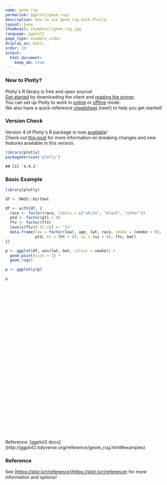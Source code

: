 ```yaml
---
name: geom_rug
permalink: ggplot2/geom_rug/
description: How to use geom_rug with Plotly.
layout: base
thumbnail: thumbnail/geom_rug.jpg
language: ggplot2
page_type: example_index
display_as: basic
order: 10
output:
  html_document:
    keep_md: true
---
```




### New to Plotly?

Plotly's R library is free and open source!<br>
[Get started](https://plot.ly/r/getting-started/) by downloading the client and [reading the primer](https://plot.ly/r/getting-started/).<br>
You can set up Plotly to work in [online](https://plot.ly/r/getting-started/#hosting-graphs-in-your-online-plotly-account) or [offline](https://plot.ly/r/offline/) mode.<br>
We also have a quick-reference [cheatsheet](https://images.plot.ly/plotly-documentation/images/r_cheat_sheet.pdf) (new!) to help you get started!

### Version Check

Version 4 of Plotly's R package is now [available](https://plot.ly/r/getting-started/#installation)!<br>
Check out [this post](http://moderndata.plot.ly/upgrading-to-plotly-4-0-and-above/) for more information on breaking changes and new features available in this version.


```r
library(plotly)
packageVersion('plotly')
```

```
## [1] '4.9.1'
```

### Basic Example


```r
library(plotly)

df <- MASS::birthwt

df <- with(df, {
  race <- factor(race, labels = c("white", "black", "other"))
  ptd <- factor(ptl > 0)
  ftv <- factor(ftv)
  levels(ftv)[-(1:2)] <- "2+"
  data.frame(low = factor(low), age, lwt, race, smoke = (smoke > 0),
             ptd, ht = (ht > 0), ui = (ui > 0), ftv, bwt)
})

p <- ggplot(df, aes(lwt, bwt, colour = smoke)) +
  geom_point(size = 1) +
  geom_rug()

p <- ggplotly(p)

p
```

<div id="htmlwidget-ed647b8d175ac6a86fef" style="width:672px;height:480px;" class="plotly html-widget"></div>
<script type="application/json" data-for="htmlwidget-ed647b8d175ac6a86fef">{"x":{"data":[{"x":[182,155,124,118,103,95,150,95,107,98,120,121,100,202,120,120,167,150,113,113,155,125,189,130,160,132,132,115,120,128,115,110,153,103,119,119,119,110,140,169,115,141,158,112,229,140,190,131,170,110,127,123,105,130,175,125,133,134,135,154,137,110,110,110,120,241,112,169,170,186,120,117,134,135,130,120,95,158,160,115,129,130,120,170,116,123,130,105,85,150,97,128,132,115,130,200,103,125,89,102,138,130,105,109,148,100,96,110,115,120,120,154,105,100,142],"y":[2523,2551,2622,2637,2637,2722,2733,2751,2750,2778,2807,2835,2835,2836,2863,2877,2877,2920,2920,2920,2977,2977,3062,3062,3062,3080,3090,3090,3100,3104,3175,3175,3203,3203,3225,3225,3232,3232,3234,3274,3274,3317,3317,3374,3402,3416,3459,3460,3473,3544,3487,3544,3572,3586,3600,3614,3614,3629,3651,3651,3699,3728,3770,3770,3770,3790,3799,3827,3860,3860,3884,3912,3941,3941,3969,3983,3997,3997,4054,4054,4111,4153,4167,4174,4593,4990,1021,1330,1474,1588,1588,1701,1729,1893,1899,1928,1970,2055,2055,2082,2100,2187,2240,2240,2282,2301,2325,2353,2381,2410,2438,2442,2450,2495,2495],"text":["lwt: 182<br />bwt: 2523<br />smoke: FALSE","lwt: 155<br />bwt: 2551<br />smoke: FALSE","lwt: 124<br />bwt: 2622<br />smoke: FALSE","lwt: 118<br />bwt: 2637<br />smoke: FALSE","lwt: 103<br />bwt: 2637<br />smoke: FALSE","lwt:  95<br />bwt: 2722<br />smoke: FALSE","lwt: 150<br />bwt: 2733<br />smoke: FALSE","lwt:  95<br />bwt: 2751<br />smoke: FALSE","lwt: 107<br />bwt: 2750<br />smoke: FALSE","lwt:  98<br />bwt: 2778<br />smoke: FALSE","lwt: 120<br />bwt: 2807<br />smoke: FALSE","lwt: 121<br />bwt: 2835<br />smoke: FALSE","lwt: 100<br />bwt: 2835<br />smoke: FALSE","lwt: 202<br />bwt: 2836<br />smoke: FALSE","lwt: 120<br />bwt: 2863<br />smoke: FALSE","lwt: 120<br />bwt: 2877<br />smoke: FALSE","lwt: 167<br />bwt: 2877<br />smoke: FALSE","lwt: 150<br />bwt: 2920<br />smoke: FALSE","lwt: 113<br />bwt: 2920<br />smoke: FALSE","lwt: 113<br />bwt: 2920<br />smoke: FALSE","lwt: 155<br />bwt: 2977<br />smoke: FALSE","lwt: 125<br />bwt: 2977<br />smoke: FALSE","lwt: 189<br />bwt: 3062<br />smoke: FALSE","lwt: 130<br />bwt: 3062<br />smoke: FALSE","lwt: 160<br />bwt: 3062<br />smoke: FALSE","lwt: 132<br />bwt: 3080<br />smoke: FALSE","lwt: 132<br />bwt: 3090<br />smoke: FALSE","lwt: 115<br />bwt: 3090<br />smoke: FALSE","lwt: 120<br />bwt: 3100<br />smoke: FALSE","lwt: 128<br />bwt: 3104<br />smoke: FALSE","lwt: 115<br />bwt: 3175<br />smoke: FALSE","lwt: 110<br />bwt: 3175<br />smoke: FALSE","lwt: 153<br />bwt: 3203<br />smoke: FALSE","lwt: 103<br />bwt: 3203<br />smoke: FALSE","lwt: 119<br />bwt: 3225<br />smoke: FALSE","lwt: 119<br />bwt: 3225<br />smoke: FALSE","lwt: 119<br />bwt: 3232<br />smoke: FALSE","lwt: 110<br />bwt: 3232<br />smoke: FALSE","lwt: 140<br />bwt: 3234<br />smoke: FALSE","lwt: 169<br />bwt: 3274<br />smoke: FALSE","lwt: 115<br />bwt: 3274<br />smoke: FALSE","lwt: 141<br />bwt: 3317<br />smoke: FALSE","lwt: 158<br />bwt: 3317<br />smoke: FALSE","lwt: 112<br />bwt: 3374<br />smoke: FALSE","lwt: 229<br />bwt: 3402<br />smoke: FALSE","lwt: 140<br />bwt: 3416<br />smoke: FALSE","lwt: 190<br />bwt: 3459<br />smoke: FALSE","lwt: 131<br />bwt: 3460<br />smoke: FALSE","lwt: 170<br />bwt: 3473<br />smoke: FALSE","lwt: 110<br />bwt: 3544<br />smoke: FALSE","lwt: 127<br />bwt: 3487<br />smoke: FALSE","lwt: 123<br />bwt: 3544<br />smoke: FALSE","lwt: 105<br />bwt: 3572<br />smoke: FALSE","lwt: 130<br />bwt: 3586<br />smoke: FALSE","lwt: 175<br />bwt: 3600<br />smoke: FALSE","lwt: 125<br />bwt: 3614<br />smoke: FALSE","lwt: 133<br />bwt: 3614<br />smoke: FALSE","lwt: 134<br />bwt: 3629<br />smoke: FALSE","lwt: 135<br />bwt: 3651<br />smoke: FALSE","lwt: 154<br />bwt: 3651<br />smoke: FALSE","lwt: 137<br />bwt: 3699<br />smoke: FALSE","lwt: 110<br />bwt: 3728<br />smoke: FALSE","lwt: 110<br />bwt: 3770<br />smoke: FALSE","lwt: 110<br />bwt: 3770<br />smoke: FALSE","lwt: 120<br />bwt: 3770<br />smoke: FALSE","lwt: 241<br />bwt: 3790<br />smoke: FALSE","lwt: 112<br />bwt: 3799<br />smoke: FALSE","lwt: 169<br />bwt: 3827<br />smoke: FALSE","lwt: 170<br />bwt: 3860<br />smoke: FALSE","lwt: 186<br />bwt: 3860<br />smoke: FALSE","lwt: 120<br />bwt: 3884<br />smoke: FALSE","lwt: 117<br />bwt: 3912<br />smoke: FALSE","lwt: 134<br />bwt: 3941<br />smoke: FALSE","lwt: 135<br />bwt: 3941<br />smoke: FALSE","lwt: 130<br />bwt: 3969<br />smoke: FALSE","lwt: 120<br />bwt: 3983<br />smoke: FALSE","lwt:  95<br />bwt: 3997<br />smoke: FALSE","lwt: 158<br />bwt: 3997<br />smoke: FALSE","lwt: 160<br />bwt: 4054<br />smoke: FALSE","lwt: 115<br />bwt: 4054<br />smoke: FALSE","lwt: 129<br />bwt: 4111<br />smoke: FALSE","lwt: 130<br />bwt: 4153<br />smoke: FALSE","lwt: 120<br />bwt: 4167<br />smoke: FALSE","lwt: 170<br />bwt: 4174<br />smoke: FALSE","lwt: 116<br />bwt: 4593<br />smoke: FALSE","lwt: 123<br />bwt: 4990<br />smoke: FALSE","lwt: 130<br />bwt: 1021<br />smoke: FALSE","lwt: 105<br />bwt: 1330<br />smoke: FALSE","lwt:  85<br />bwt: 1474<br />smoke: FALSE","lwt: 150<br />bwt: 1588<br />smoke: FALSE","lwt:  97<br />bwt: 1588<br />smoke: FALSE","lwt: 128<br />bwt: 1701<br />smoke: FALSE","lwt: 132<br />bwt: 1729<br />smoke: FALSE","lwt: 115<br />bwt: 1893<br />smoke: FALSE","lwt: 130<br />bwt: 1899<br />smoke: FALSE","lwt: 200<br />bwt: 1928<br />smoke: FALSE","lwt: 103<br />bwt: 1970<br />smoke: FALSE","lwt: 125<br />bwt: 2055<br />smoke: FALSE","lwt:  89<br />bwt: 2055<br />smoke: FALSE","lwt: 102<br />bwt: 2082<br />smoke: FALSE","lwt: 138<br />bwt: 2100<br />smoke: FALSE","lwt: 130<br />bwt: 2187<br />smoke: FALSE","lwt: 105<br />bwt: 2240<br />smoke: FALSE","lwt: 109<br />bwt: 2240<br />smoke: FALSE","lwt: 148<br />bwt: 2282<br />smoke: FALSE","lwt: 100<br />bwt: 2301<br />smoke: FALSE","lwt:  96<br />bwt: 2325<br />smoke: FALSE","lwt: 110<br />bwt: 2353<br />smoke: FALSE","lwt: 115<br />bwt: 2381<br />smoke: FALSE","lwt: 120<br />bwt: 2410<br />smoke: FALSE","lwt: 120<br />bwt: 2438<br />smoke: FALSE","lwt: 154<br />bwt: 2442<br />smoke: FALSE","lwt: 105<br />bwt: 2450<br />smoke: FALSE","lwt: 100<br />bwt: 2495<br />smoke: FALSE","lwt: 142<br />bwt: 2495<br />smoke: FALSE"],"type":"scatter","mode":"markers","marker":{"autocolorscale":false,"color":"rgba(248,118,109,1)","opacity":1,"size":3.77952755905512,"symbol":"circle","line":{"width":1.88976377952756,"color":"rgba(248,118,109,1)"}},"hoveron":"points","name":"FALSE","legendgroup":"FALSE","showlegend":true,"xaxis":"x","yaxis":"y","hoverinfo":"text","frame":null},{"x":[105,108,107,123,113,100,100,118,120,122,168,90,121,140,138,124,215,109,185,90,90,85,130,95,110,133,250,112,150,115,135,134,121,120,235,95,135,147,147,184,120,130,170,120,120,187,165,105,91,92,150,155,112,117,130,120,130,80,110,110,121,102,187,122,105,142,130,120,110,190,101,95,94,130],"y":[2557,2594,2600,2663,2665,2769,2769,2782,2821,2906,2920,2948,2948,2977,2977,2922,3005,3033,3042,3062,3062,3090,3132,3147,3203,3260,3303,3317,3321,3331,3374,3430,3444,3572,3629,3637,3643,3651,3651,3756,3856,3884,3940,4238,709,1135,1790,1818,1885,1928,1928,1936,2084,2084,2125,2126,2187,2211,2225,2296,2296,2353,2367,2381,2381,2410,2410,2414,2424,2466,2466,2466,2495,2495],"text":["lwt: 105<br />bwt: 2557<br />smoke:  TRUE","lwt: 108<br />bwt: 2594<br />smoke:  TRUE","lwt: 107<br />bwt: 2600<br />smoke:  TRUE","lwt: 123<br />bwt: 2663<br />smoke:  TRUE","lwt: 113<br />bwt: 2665<br />smoke:  TRUE","lwt: 100<br />bwt: 2769<br />smoke:  TRUE","lwt: 100<br />bwt: 2769<br />smoke:  TRUE","lwt: 118<br />bwt: 2782<br />smoke:  TRUE","lwt: 120<br />bwt: 2821<br />smoke:  TRUE","lwt: 122<br />bwt: 2906<br />smoke:  TRUE","lwt: 168<br />bwt: 2920<br />smoke:  TRUE","lwt:  90<br />bwt: 2948<br />smoke:  TRUE","lwt: 121<br />bwt: 2948<br />smoke:  TRUE","lwt: 140<br />bwt: 2977<br />smoke:  TRUE","lwt: 138<br />bwt: 2977<br />smoke:  TRUE","lwt: 124<br />bwt: 2922<br />smoke:  TRUE","lwt: 215<br />bwt: 3005<br />smoke:  TRUE","lwt: 109<br />bwt: 3033<br />smoke:  TRUE","lwt: 185<br />bwt: 3042<br />smoke:  TRUE","lwt:  90<br />bwt: 3062<br />smoke:  TRUE","lwt:  90<br />bwt: 3062<br />smoke:  TRUE","lwt:  85<br />bwt: 3090<br />smoke:  TRUE","lwt: 130<br />bwt: 3132<br />smoke:  TRUE","lwt:  95<br />bwt: 3147<br />smoke:  TRUE","lwt: 110<br />bwt: 3203<br />smoke:  TRUE","lwt: 133<br />bwt: 3260<br />smoke:  TRUE","lwt: 250<br />bwt: 3303<br />smoke:  TRUE","lwt: 112<br />bwt: 3317<br />smoke:  TRUE","lwt: 150<br />bwt: 3321<br />smoke:  TRUE","lwt: 115<br />bwt: 3331<br />smoke:  TRUE","lwt: 135<br />bwt: 3374<br />smoke:  TRUE","lwt: 134<br />bwt: 3430<br />smoke:  TRUE","lwt: 121<br />bwt: 3444<br />smoke:  TRUE","lwt: 120<br />bwt: 3572<br />smoke:  TRUE","lwt: 235<br />bwt: 3629<br />smoke:  TRUE","lwt:  95<br />bwt: 3637<br />smoke:  TRUE","lwt: 135<br />bwt: 3643<br />smoke:  TRUE","lwt: 147<br />bwt: 3651<br />smoke:  TRUE","lwt: 147<br />bwt: 3651<br />smoke:  TRUE","lwt: 184<br />bwt: 3756<br />smoke:  TRUE","lwt: 120<br />bwt: 3856<br />smoke:  TRUE","lwt: 130<br />bwt: 3884<br />smoke:  TRUE","lwt: 170<br />bwt: 3940<br />smoke:  TRUE","lwt: 120<br />bwt: 4238<br />smoke:  TRUE","lwt: 120<br />bwt:  709<br />smoke:  TRUE","lwt: 187<br />bwt: 1135<br />smoke:  TRUE","lwt: 165<br />bwt: 1790<br />smoke:  TRUE","lwt: 105<br />bwt: 1818<br />smoke:  TRUE","lwt:  91<br />bwt: 1885<br />smoke:  TRUE","lwt:  92<br />bwt: 1928<br />smoke:  TRUE","lwt: 150<br />bwt: 1928<br />smoke:  TRUE","lwt: 155<br />bwt: 1936<br />smoke:  TRUE","lwt: 112<br />bwt: 2084<br />smoke:  TRUE","lwt: 117<br />bwt: 2084<br />smoke:  TRUE","lwt: 130<br />bwt: 2125<br />smoke:  TRUE","lwt: 120<br />bwt: 2126<br />smoke:  TRUE","lwt: 130<br />bwt: 2187<br />smoke:  TRUE","lwt:  80<br />bwt: 2211<br />smoke:  TRUE","lwt: 110<br />bwt: 2225<br />smoke:  TRUE","lwt: 110<br />bwt: 2296<br />smoke:  TRUE","lwt: 121<br />bwt: 2296<br />smoke:  TRUE","lwt: 102<br />bwt: 2353<br />smoke:  TRUE","lwt: 187<br />bwt: 2367<br />smoke:  TRUE","lwt: 122<br />bwt: 2381<br />smoke:  TRUE","lwt: 105<br />bwt: 2381<br />smoke:  TRUE","lwt: 142<br />bwt: 2410<br />smoke:  TRUE","lwt: 130<br />bwt: 2410<br />smoke:  TRUE","lwt: 120<br />bwt: 2414<br />smoke:  TRUE","lwt: 110<br />bwt: 2424<br />smoke:  TRUE","lwt: 190<br />bwt: 2466<br />smoke:  TRUE","lwt: 101<br />bwt: 2466<br />smoke:  TRUE","lwt:  95<br />bwt: 2466<br />smoke:  TRUE","lwt:  94<br />bwt: 2495<br />smoke:  TRUE","lwt: 130<br />bwt: 2495<br />smoke:  TRUE"],"type":"scatter","mode":"markers","marker":{"autocolorscale":false,"color":"rgba(0,191,196,1)","opacity":1,"size":3.77952755905512,"symbol":"circle","line":{"width":1.88976377952756,"color":"rgba(0,191,196,1)"}},"hoveron":"points","name":"TRUE","legendgroup":"TRUE","showlegend":true,"xaxis":"x","yaxis":"y","hoverinfo":"text","frame":null},{"x":[182,182,null,155,155,null,124,124,null,118,118,null,103,103,null,95,95,null,150,150,null,95,95,null,107,107,null,98,98,null,120,120,null,121,121,null,100,100,null,202,202,null,120,120,null,120,120,null,167,167,null,150,150,null,113,113,null,113,113,null,155,155,null,125,125,null,189,189,null,130,130,null,160,160,null,132,132,null,132,132,null,115,115,null,120,120,null,128,128,null,115,115,null,110,110,null,153,153,null,103,103,null,119,119,null,119,119,null,119,119,null,110,110,null,140,140,null,169,169,null,115,115,null,141,141,null,158,158,null,112,112,null,229,229,null,140,140,null,190,190,null,131,131,null,170,170,null,110,110,null,127,127,null,123,123,null,105,105,null,130,130,null,175,175,null,125,125,null,133,133,null,134,134,null,135,135,null,154,154,null,137,137,null,110,110,null,110,110,null,110,110,null,120,120,null,241,241,null,112,112,null,169,169,null,170,170,null,186,186,null,120,120,null,117,117,null,134,134,null,135,135,null,130,130,null,120,120,null,95,95,null,158,158,null,160,160,null,115,115,null,129,129,null,130,130,null,120,120,null,170,170,null,116,116,null,123,123,null,130,130,null,105,105,null,85,85,null,150,150,null,97,97,null,128,128,null,132,132,null,115,115,null,130,130,null,200,200,null,103,103,null,125,125,null,89,89,null,102,102,null,138,138,null,130,130,null,105,105,null,109,109,null,148,148,null,100,100,null,96,96,null,110,110,null,115,115,null,120,120,null,120,120,null,154,154,null,105,105,null,100,100,null,142,142],"y":[494.95,636.223,null,494.95,636.223,null,494.95,636.223,null,494.95,636.223,null,494.95,636.223,null,494.95,636.223,null,494.95,636.223,null,494.95,636.223,null,494.95,636.223,null,494.95,636.223,null,494.95,636.223,null,494.95,636.223,null,494.95,636.223,null,494.95,636.223,null,494.95,636.223,null,494.95,636.223,null,494.95,636.223,null,494.95,636.223,null,494.95,636.223,null,494.95,636.223,null,494.95,636.223,null,494.95,636.223,null,494.95,636.223,null,494.95,636.223,null,494.95,636.223,null,494.95,636.223,null,494.95,636.223,null,494.95,636.223,null,494.95,636.223,null,494.95,636.223,null,494.95,636.223,null,494.95,636.223,null,494.95,636.223,null,494.95,636.223,null,494.95,636.223,null,494.95,636.223,null,494.95,636.223,null,494.95,636.223,null,494.95,636.223,null,494.95,636.223,null,494.95,636.223,null,494.95,636.223,null,494.95,636.223,null,494.95,636.223,null,494.95,636.223,null,494.95,636.223,null,494.95,636.223,null,494.95,636.223,null,494.95,636.223,null,494.95,636.223,null,494.95,636.223,null,494.95,636.223,null,494.95,636.223,null,494.95,636.223,null,494.95,636.223,null,494.95,636.223,null,494.95,636.223,null,494.95,636.223,null,494.95,636.223,null,494.95,636.223,null,494.95,636.223,null,494.95,636.223,null,494.95,636.223,null,494.95,636.223,null,494.95,636.223,null,494.95,636.223,null,494.95,636.223,null,494.95,636.223,null,494.95,636.223,null,494.95,636.223,null,494.95,636.223,null,494.95,636.223,null,494.95,636.223,null,494.95,636.223,null,494.95,636.223,null,494.95,636.223,null,494.95,636.223,null,494.95,636.223,null,494.95,636.223,null,494.95,636.223,null,494.95,636.223,null,494.95,636.223,null,494.95,636.223,null,494.95,636.223,null,494.95,636.223,null,494.95,636.223,null,494.95,636.223,null,494.95,636.223,null,494.95,636.223,null,494.95,636.223,null,494.95,636.223,null,494.95,636.223,null,494.95,636.223,null,494.95,636.223,null,494.95,636.223,null,494.95,636.223,null,494.95,636.223,null,494.95,636.223,null,494.95,636.223,null,494.95,636.223,null,494.95,636.223,null,494.95,636.223,null,494.95,636.223,null,494.95,636.223,null,494.95,636.223,null,494.95,636.223,null,494.95,636.223,null,494.95,636.223,null,494.95,636.223,null,494.95,636.223,null,494.95,636.223,null,494.95,636.223,null,494.95,636.223,null,494.95,636.223,null,494.95,636.223],"text":["lwt: 182<br />bwt: 2523<br />smoke: FALSE","lwt: 182<br />bwt: 2523<br />smoke: FALSE",null,"lwt: 155<br />bwt: 2551<br />smoke: FALSE","lwt: 155<br />bwt: 2551<br />smoke: FALSE",null,"lwt: 124<br />bwt: 2622<br />smoke: FALSE","lwt: 124<br />bwt: 2622<br />smoke: FALSE",null,"lwt: 118<br />bwt: 2637<br />smoke: FALSE","lwt: 118<br />bwt: 2637<br />smoke: FALSE",null,"lwt: 103<br />bwt: 2637<br />smoke: FALSE","lwt: 103<br />bwt: 2637<br />smoke: FALSE",null,"lwt:  95<br />bwt: 2722<br />smoke: FALSE","lwt:  95<br />bwt: 2722<br />smoke: FALSE",null,"lwt: 150<br />bwt: 2733<br />smoke: FALSE","lwt: 150<br />bwt: 2733<br />smoke: FALSE",null,"lwt:  95<br />bwt: 2751<br />smoke: FALSE","lwt:  95<br />bwt: 2751<br />smoke: FALSE",null,"lwt: 107<br />bwt: 2750<br />smoke: FALSE","lwt: 107<br />bwt: 2750<br />smoke: FALSE",null,"lwt:  98<br />bwt: 2778<br />smoke: FALSE","lwt:  98<br />bwt: 2778<br />smoke: FALSE",null,"lwt: 120<br />bwt: 2807<br />smoke: FALSE","lwt: 120<br />bwt: 2807<br />smoke: FALSE",null,"lwt: 121<br />bwt: 2835<br />smoke: FALSE","lwt: 121<br />bwt: 2835<br />smoke: FALSE",null,"lwt: 100<br />bwt: 2835<br />smoke: FALSE","lwt: 100<br />bwt: 2835<br />smoke: FALSE",null,"lwt: 202<br />bwt: 2836<br />smoke: FALSE","lwt: 202<br />bwt: 2836<br />smoke: FALSE",null,"lwt: 120<br />bwt: 2863<br />smoke: FALSE","lwt: 120<br />bwt: 2863<br />smoke: FALSE",null,"lwt: 120<br />bwt: 2877<br />smoke: FALSE","lwt: 120<br />bwt: 2877<br />smoke: FALSE",null,"lwt: 167<br />bwt: 2877<br />smoke: FALSE","lwt: 167<br />bwt: 2877<br />smoke: FALSE",null,"lwt: 150<br />bwt: 2920<br />smoke: FALSE","lwt: 150<br />bwt: 2920<br />smoke: FALSE",null,"lwt: 113<br />bwt: 2920<br />smoke: FALSE","lwt: 113<br />bwt: 2920<br />smoke: FALSE",null,"lwt: 113<br />bwt: 2920<br />smoke: FALSE","lwt: 113<br />bwt: 2920<br />smoke: FALSE",null,"lwt: 155<br />bwt: 2977<br />smoke: FALSE","lwt: 155<br />bwt: 2977<br />smoke: FALSE",null,"lwt: 125<br />bwt: 2977<br />smoke: FALSE","lwt: 125<br />bwt: 2977<br />smoke: FALSE",null,"lwt: 189<br />bwt: 3062<br />smoke: FALSE","lwt: 189<br />bwt: 3062<br />smoke: FALSE",null,"lwt: 130<br />bwt: 3062<br />smoke: FALSE","lwt: 130<br />bwt: 3062<br />smoke: FALSE",null,"lwt: 160<br />bwt: 3062<br />smoke: FALSE","lwt: 160<br />bwt: 3062<br />smoke: FALSE",null,"lwt: 132<br />bwt: 3080<br />smoke: FALSE","lwt: 132<br />bwt: 3080<br />smoke: FALSE",null,"lwt: 132<br />bwt: 3090<br />smoke: FALSE","lwt: 132<br />bwt: 3090<br />smoke: FALSE",null,"lwt: 115<br />bwt: 3090<br />smoke: FALSE","lwt: 115<br />bwt: 3090<br />smoke: FALSE",null,"lwt: 120<br />bwt: 3100<br />smoke: FALSE","lwt: 120<br />bwt: 3100<br />smoke: FALSE",null,"lwt: 128<br />bwt: 3104<br />smoke: FALSE","lwt: 128<br />bwt: 3104<br />smoke: FALSE",null,"lwt: 115<br />bwt: 3175<br />smoke: FALSE","lwt: 115<br />bwt: 3175<br />smoke: FALSE",null,"lwt: 110<br />bwt: 3175<br />smoke: FALSE","lwt: 110<br />bwt: 3175<br />smoke: FALSE",null,"lwt: 153<br />bwt: 3203<br />smoke: FALSE","lwt: 153<br />bwt: 3203<br />smoke: FALSE",null,"lwt: 103<br />bwt: 3203<br />smoke: FALSE","lwt: 103<br />bwt: 3203<br />smoke: FALSE",null,"lwt: 119<br />bwt: 3225<br />smoke: FALSE","lwt: 119<br />bwt: 3225<br />smoke: FALSE",null,"lwt: 119<br />bwt: 3225<br />smoke: FALSE","lwt: 119<br />bwt: 3225<br />smoke: FALSE",null,"lwt: 119<br />bwt: 3232<br />smoke: FALSE","lwt: 119<br />bwt: 3232<br />smoke: FALSE",null,"lwt: 110<br />bwt: 3232<br />smoke: FALSE","lwt: 110<br />bwt: 3232<br />smoke: FALSE",null,"lwt: 140<br />bwt: 3234<br />smoke: FALSE","lwt: 140<br />bwt: 3234<br />smoke: FALSE",null,"lwt: 169<br />bwt: 3274<br />smoke: FALSE","lwt: 169<br />bwt: 3274<br />smoke: FALSE",null,"lwt: 115<br />bwt: 3274<br />smoke: FALSE","lwt: 115<br />bwt: 3274<br />smoke: FALSE",null,"lwt: 141<br />bwt: 3317<br />smoke: FALSE","lwt: 141<br />bwt: 3317<br />smoke: FALSE",null,"lwt: 158<br />bwt: 3317<br />smoke: FALSE","lwt: 158<br />bwt: 3317<br />smoke: FALSE",null,"lwt: 112<br />bwt: 3374<br />smoke: FALSE","lwt: 112<br />bwt: 3374<br />smoke: FALSE",null,"lwt: 229<br />bwt: 3402<br />smoke: FALSE","lwt: 229<br />bwt: 3402<br />smoke: FALSE",null,"lwt: 140<br />bwt: 3416<br />smoke: FALSE","lwt: 140<br />bwt: 3416<br />smoke: FALSE",null,"lwt: 190<br />bwt: 3459<br />smoke: FALSE","lwt: 190<br />bwt: 3459<br />smoke: FALSE",null,"lwt: 131<br />bwt: 3460<br />smoke: FALSE","lwt: 131<br />bwt: 3460<br />smoke: FALSE",null,"lwt: 170<br />bwt: 3473<br />smoke: FALSE","lwt: 170<br />bwt: 3473<br />smoke: FALSE",null,"lwt: 110<br />bwt: 3544<br />smoke: FALSE","lwt: 110<br />bwt: 3544<br />smoke: FALSE",null,"lwt: 127<br />bwt: 3487<br />smoke: FALSE","lwt: 127<br />bwt: 3487<br />smoke: FALSE",null,"lwt: 123<br />bwt: 3544<br />smoke: FALSE","lwt: 123<br />bwt: 3544<br />smoke: FALSE",null,"lwt: 105<br />bwt: 3572<br />smoke: FALSE","lwt: 105<br />bwt: 3572<br />smoke: FALSE",null,"lwt: 130<br />bwt: 3586<br />smoke: FALSE","lwt: 130<br />bwt: 3586<br />smoke: FALSE",null,"lwt: 175<br />bwt: 3600<br />smoke: FALSE","lwt: 175<br />bwt: 3600<br />smoke: FALSE",null,"lwt: 125<br />bwt: 3614<br />smoke: FALSE","lwt: 125<br />bwt: 3614<br />smoke: FALSE",null,"lwt: 133<br />bwt: 3614<br />smoke: FALSE","lwt: 133<br />bwt: 3614<br />smoke: FALSE",null,"lwt: 134<br />bwt: 3629<br />smoke: FALSE","lwt: 134<br />bwt: 3629<br />smoke: FALSE",null,"lwt: 135<br />bwt: 3651<br />smoke: FALSE","lwt: 135<br />bwt: 3651<br />smoke: FALSE",null,"lwt: 154<br />bwt: 3651<br />smoke: FALSE","lwt: 154<br />bwt: 3651<br />smoke: FALSE",null,"lwt: 137<br />bwt: 3699<br />smoke: FALSE","lwt: 137<br />bwt: 3699<br />smoke: FALSE",null,"lwt: 110<br />bwt: 3728<br />smoke: FALSE","lwt: 110<br />bwt: 3728<br />smoke: FALSE",null,"lwt: 110<br />bwt: 3770<br />smoke: FALSE","lwt: 110<br />bwt: 3770<br />smoke: FALSE",null,"lwt: 110<br />bwt: 3770<br />smoke: FALSE","lwt: 110<br />bwt: 3770<br />smoke: FALSE",null,"lwt: 120<br />bwt: 3770<br />smoke: FALSE","lwt: 120<br />bwt: 3770<br />smoke: FALSE",null,"lwt: 241<br />bwt: 3790<br />smoke: FALSE","lwt: 241<br />bwt: 3790<br />smoke: FALSE",null,"lwt: 112<br />bwt: 3799<br />smoke: FALSE","lwt: 112<br />bwt: 3799<br />smoke: FALSE",null,"lwt: 169<br />bwt: 3827<br />smoke: FALSE","lwt: 169<br />bwt: 3827<br />smoke: FALSE",null,"lwt: 170<br />bwt: 3860<br />smoke: FALSE","lwt: 170<br />bwt: 3860<br />smoke: FALSE",null,"lwt: 186<br />bwt: 3860<br />smoke: FALSE","lwt: 186<br />bwt: 3860<br />smoke: FALSE",null,"lwt: 120<br />bwt: 3884<br />smoke: FALSE","lwt: 120<br />bwt: 3884<br />smoke: FALSE",null,"lwt: 117<br />bwt: 3912<br />smoke: FALSE","lwt: 117<br />bwt: 3912<br />smoke: FALSE",null,"lwt: 134<br />bwt: 3941<br />smoke: FALSE","lwt: 134<br />bwt: 3941<br />smoke: FALSE",null,"lwt: 135<br />bwt: 3941<br />smoke: FALSE","lwt: 135<br />bwt: 3941<br />smoke: FALSE",null,"lwt: 130<br />bwt: 3969<br />smoke: FALSE","lwt: 130<br />bwt: 3969<br />smoke: FALSE",null,"lwt: 120<br />bwt: 3983<br />smoke: FALSE","lwt: 120<br />bwt: 3983<br />smoke: FALSE",null,"lwt:  95<br />bwt: 3997<br />smoke: FALSE","lwt:  95<br />bwt: 3997<br />smoke: FALSE",null,"lwt: 158<br />bwt: 3997<br />smoke: FALSE","lwt: 158<br />bwt: 3997<br />smoke: FALSE",null,"lwt: 160<br />bwt: 4054<br />smoke: FALSE","lwt: 160<br />bwt: 4054<br />smoke: FALSE",null,"lwt: 115<br />bwt: 4054<br />smoke: FALSE","lwt: 115<br />bwt: 4054<br />smoke: FALSE",null,"lwt: 129<br />bwt: 4111<br />smoke: FALSE","lwt: 129<br />bwt: 4111<br />smoke: FALSE",null,"lwt: 130<br />bwt: 4153<br />smoke: FALSE","lwt: 130<br />bwt: 4153<br />smoke: FALSE",null,"lwt: 120<br />bwt: 4167<br />smoke: FALSE","lwt: 120<br />bwt: 4167<br />smoke: FALSE",null,"lwt: 170<br />bwt: 4174<br />smoke: FALSE","lwt: 170<br />bwt: 4174<br />smoke: FALSE",null,"lwt: 116<br />bwt: 4593<br />smoke: FALSE","lwt: 116<br />bwt: 4593<br />smoke: FALSE",null,"lwt: 123<br />bwt: 4990<br />smoke: FALSE","lwt: 123<br />bwt: 4990<br />smoke: FALSE",null,"lwt: 130<br />bwt: 1021<br />smoke: FALSE","lwt: 130<br />bwt: 1021<br />smoke: FALSE",null,"lwt: 105<br />bwt: 1330<br />smoke: FALSE","lwt: 105<br />bwt: 1330<br />smoke: FALSE",null,"lwt:  85<br />bwt: 1474<br />smoke: FALSE","lwt:  85<br />bwt: 1474<br />smoke: FALSE",null,"lwt: 150<br />bwt: 1588<br />smoke: FALSE","lwt: 150<br />bwt: 1588<br />smoke: FALSE",null,"lwt:  97<br />bwt: 1588<br />smoke: FALSE","lwt:  97<br />bwt: 1588<br />smoke: FALSE",null,"lwt: 128<br />bwt: 1701<br />smoke: FALSE","lwt: 128<br />bwt: 1701<br />smoke: FALSE",null,"lwt: 132<br />bwt: 1729<br />smoke: FALSE","lwt: 132<br />bwt: 1729<br />smoke: FALSE",null,"lwt: 115<br />bwt: 1893<br />smoke: FALSE","lwt: 115<br />bwt: 1893<br />smoke: FALSE",null,"lwt: 130<br />bwt: 1899<br />smoke: FALSE","lwt: 130<br />bwt: 1899<br />smoke: FALSE",null,"lwt: 200<br />bwt: 1928<br />smoke: FALSE","lwt: 200<br />bwt: 1928<br />smoke: FALSE",null,"lwt: 103<br />bwt: 1970<br />smoke: FALSE","lwt: 103<br />bwt: 1970<br />smoke: FALSE",null,"lwt: 125<br />bwt: 2055<br />smoke: FALSE","lwt: 125<br />bwt: 2055<br />smoke: FALSE",null,"lwt:  89<br />bwt: 2055<br />smoke: FALSE","lwt:  89<br />bwt: 2055<br />smoke: FALSE",null,"lwt: 102<br />bwt: 2082<br />smoke: FALSE","lwt: 102<br />bwt: 2082<br />smoke: FALSE",null,"lwt: 138<br />bwt: 2100<br />smoke: FALSE","lwt: 138<br />bwt: 2100<br />smoke: FALSE",null,"lwt: 130<br />bwt: 2187<br />smoke: FALSE","lwt: 130<br />bwt: 2187<br />smoke: FALSE",null,"lwt: 105<br />bwt: 2240<br />smoke: FALSE","lwt: 105<br />bwt: 2240<br />smoke: FALSE",null,"lwt: 109<br />bwt: 2240<br />smoke: FALSE","lwt: 109<br />bwt: 2240<br />smoke: FALSE",null,"lwt: 148<br />bwt: 2282<br />smoke: FALSE","lwt: 148<br />bwt: 2282<br />smoke: FALSE",null,"lwt: 100<br />bwt: 2301<br />smoke: FALSE","lwt: 100<br />bwt: 2301<br />smoke: FALSE",null,"lwt:  96<br />bwt: 2325<br />smoke: FALSE","lwt:  96<br />bwt: 2325<br />smoke: FALSE",null,"lwt: 110<br />bwt: 2353<br />smoke: FALSE","lwt: 110<br />bwt: 2353<br />smoke: FALSE",null,"lwt: 115<br />bwt: 2381<br />smoke: FALSE","lwt: 115<br />bwt: 2381<br />smoke: FALSE",null,"lwt: 120<br />bwt: 2410<br />smoke: FALSE","lwt: 120<br />bwt: 2410<br />smoke: FALSE",null,"lwt: 120<br />bwt: 2438<br />smoke: FALSE","lwt: 120<br />bwt: 2438<br />smoke: FALSE",null,"lwt: 154<br />bwt: 2442<br />smoke: FALSE","lwt: 154<br />bwt: 2442<br />smoke: FALSE",null,"lwt: 105<br />bwt: 2450<br />smoke: FALSE","lwt: 105<br />bwt: 2450<br />smoke: FALSE",null,"lwt: 100<br />bwt: 2495<br />smoke: FALSE","lwt: 100<br />bwt: 2495<br />smoke: FALSE",null,"lwt: 142<br />bwt: 2495<br />smoke: FALSE","lwt: 142<br />bwt: 2495<br />smoke: FALSE"],"type":"scatter","mode":"lines","line":{"width":1.88976377952756,"color":"rgba(248,118,109,1)","dash":"solid"},"hoveron":"points","name":"FALSE","legendgroup":"FALSE","showlegend":false,"xaxis":"x","yaxis":"y","hoverinfo":"text","frame":null},{"x":[105,105,null,108,108,null,107,107,null,123,123,null,113,113,null,100,100,null,100,100,null,118,118,null,120,120,null,122,122,null,168,168,null,90,90,null,121,121,null,140,140,null,138,138,null,124,124,null,215,215,null,109,109,null,185,185,null,90,90,null,90,90,null,85,85,null,130,130,null,95,95,null,110,110,null,133,133,null,250,250,null,112,112,null,150,150,null,115,115,null,135,135,null,134,134,null,121,121,null,120,120,null,235,235,null,95,95,null,135,135,null,147,147,null,147,147,null,184,184,null,120,120,null,130,130,null,170,170,null,120,120,null,120,120,null,187,187,null,165,165,null,105,105,null,91,91,null,92,92,null,150,150,null,155,155,null,112,112,null,117,117,null,130,130,null,120,120,null,130,130,null,80,80,null,110,110,null,110,110,null,121,121,null,102,102,null,187,187,null,122,122,null,105,105,null,142,142,null,130,130,null,120,120,null,110,110,null,190,190,null,101,101,null,95,95,null,94,94,null,130,130],"y":[494.95,636.223,null,494.95,636.223,null,494.95,636.223,null,494.95,636.223,null,494.95,636.223,null,494.95,636.223,null,494.95,636.223,null,494.95,636.223,null,494.95,636.223,null,494.95,636.223,null,494.95,636.223,null,494.95,636.223,null,494.95,636.223,null,494.95,636.223,null,494.95,636.223,null,494.95,636.223,null,494.95,636.223,null,494.95,636.223,null,494.95,636.223,null,494.95,636.223,null,494.95,636.223,null,494.95,636.223,null,494.95,636.223,null,494.95,636.223,null,494.95,636.223,null,494.95,636.223,null,494.95,636.223,null,494.95,636.223,null,494.95,636.223,null,494.95,636.223,null,494.95,636.223,null,494.95,636.223,null,494.95,636.223,null,494.95,636.223,null,494.95,636.223,null,494.95,636.223,null,494.95,636.223,null,494.95,636.223,null,494.95,636.223,null,494.95,636.223,null,494.95,636.223,null,494.95,636.223,null,494.95,636.223,null,494.95,636.223,null,494.95,636.223,null,494.95,636.223,null,494.95,636.223,null,494.95,636.223,null,494.95,636.223,null,494.95,636.223,null,494.95,636.223,null,494.95,636.223,null,494.95,636.223,null,494.95,636.223,null,494.95,636.223,null,494.95,636.223,null,494.95,636.223,null,494.95,636.223,null,494.95,636.223,null,494.95,636.223,null,494.95,636.223,null,494.95,636.223,null,494.95,636.223,null,494.95,636.223,null,494.95,636.223,null,494.95,636.223,null,494.95,636.223,null,494.95,636.223,null,494.95,636.223,null,494.95,636.223,null,494.95,636.223,null,494.95,636.223,null,494.95,636.223,null,494.95,636.223],"text":["lwt: 105<br />bwt: 2557<br />smoke:  TRUE","lwt: 105<br />bwt: 2557<br />smoke:  TRUE",null,"lwt: 108<br />bwt: 2594<br />smoke:  TRUE","lwt: 108<br />bwt: 2594<br />smoke:  TRUE",null,"lwt: 107<br />bwt: 2600<br />smoke:  TRUE","lwt: 107<br />bwt: 2600<br />smoke:  TRUE",null,"lwt: 123<br />bwt: 2663<br />smoke:  TRUE","lwt: 123<br />bwt: 2663<br />smoke:  TRUE",null,"lwt: 113<br />bwt: 2665<br />smoke:  TRUE","lwt: 113<br />bwt: 2665<br />smoke:  TRUE",null,"lwt: 100<br />bwt: 2769<br />smoke:  TRUE","lwt: 100<br />bwt: 2769<br />smoke:  TRUE",null,"lwt: 100<br />bwt: 2769<br />smoke:  TRUE","lwt: 100<br />bwt: 2769<br />smoke:  TRUE",null,"lwt: 118<br />bwt: 2782<br />smoke:  TRUE","lwt: 118<br />bwt: 2782<br />smoke:  TRUE",null,"lwt: 120<br />bwt: 2821<br />smoke:  TRUE","lwt: 120<br />bwt: 2821<br />smoke:  TRUE",null,"lwt: 122<br />bwt: 2906<br />smoke:  TRUE","lwt: 122<br />bwt: 2906<br />smoke:  TRUE",null,"lwt: 168<br />bwt: 2920<br />smoke:  TRUE","lwt: 168<br />bwt: 2920<br />smoke:  TRUE",null,"lwt:  90<br />bwt: 2948<br />smoke:  TRUE","lwt:  90<br />bwt: 2948<br />smoke:  TRUE",null,"lwt: 121<br />bwt: 2948<br />smoke:  TRUE","lwt: 121<br />bwt: 2948<br />smoke:  TRUE",null,"lwt: 140<br />bwt: 2977<br />smoke:  TRUE","lwt: 140<br />bwt: 2977<br />smoke:  TRUE",null,"lwt: 138<br />bwt: 2977<br />smoke:  TRUE","lwt: 138<br />bwt: 2977<br />smoke:  TRUE",null,"lwt: 124<br />bwt: 2922<br />smoke:  TRUE","lwt: 124<br />bwt: 2922<br />smoke:  TRUE",null,"lwt: 215<br />bwt: 3005<br />smoke:  TRUE","lwt: 215<br />bwt: 3005<br />smoke:  TRUE",null,"lwt: 109<br />bwt: 3033<br />smoke:  TRUE","lwt: 109<br />bwt: 3033<br />smoke:  TRUE",null,"lwt: 185<br />bwt: 3042<br />smoke:  TRUE","lwt: 185<br />bwt: 3042<br />smoke:  TRUE",null,"lwt:  90<br />bwt: 3062<br />smoke:  TRUE","lwt:  90<br />bwt: 3062<br />smoke:  TRUE",null,"lwt:  90<br />bwt: 3062<br />smoke:  TRUE","lwt:  90<br />bwt: 3062<br />smoke:  TRUE",null,"lwt:  85<br />bwt: 3090<br />smoke:  TRUE","lwt:  85<br />bwt: 3090<br />smoke:  TRUE",null,"lwt: 130<br />bwt: 3132<br />smoke:  TRUE","lwt: 130<br />bwt: 3132<br />smoke:  TRUE",null,"lwt:  95<br />bwt: 3147<br />smoke:  TRUE","lwt:  95<br />bwt: 3147<br />smoke:  TRUE",null,"lwt: 110<br />bwt: 3203<br />smoke:  TRUE","lwt: 110<br />bwt: 3203<br />smoke:  TRUE",null,"lwt: 133<br />bwt: 3260<br />smoke:  TRUE","lwt: 133<br />bwt: 3260<br />smoke:  TRUE",null,"lwt: 250<br />bwt: 3303<br />smoke:  TRUE","lwt: 250<br />bwt: 3303<br />smoke:  TRUE",null,"lwt: 112<br />bwt: 3317<br />smoke:  TRUE","lwt: 112<br />bwt: 3317<br />smoke:  TRUE",null,"lwt: 150<br />bwt: 3321<br />smoke:  TRUE","lwt: 150<br />bwt: 3321<br />smoke:  TRUE",null,"lwt: 115<br />bwt: 3331<br />smoke:  TRUE","lwt: 115<br />bwt: 3331<br />smoke:  TRUE",null,"lwt: 135<br />bwt: 3374<br />smoke:  TRUE","lwt: 135<br />bwt: 3374<br />smoke:  TRUE",null,"lwt: 134<br />bwt: 3430<br />smoke:  TRUE","lwt: 134<br />bwt: 3430<br />smoke:  TRUE",null,"lwt: 121<br />bwt: 3444<br />smoke:  TRUE","lwt: 121<br />bwt: 3444<br />smoke:  TRUE",null,"lwt: 120<br />bwt: 3572<br />smoke:  TRUE","lwt: 120<br />bwt: 3572<br />smoke:  TRUE",null,"lwt: 235<br />bwt: 3629<br />smoke:  TRUE","lwt: 235<br />bwt: 3629<br />smoke:  TRUE",null,"lwt:  95<br />bwt: 3637<br />smoke:  TRUE","lwt:  95<br />bwt: 3637<br />smoke:  TRUE",null,"lwt: 135<br />bwt: 3643<br />smoke:  TRUE","lwt: 135<br />bwt: 3643<br />smoke:  TRUE",null,"lwt: 147<br />bwt: 3651<br />smoke:  TRUE","lwt: 147<br />bwt: 3651<br />smoke:  TRUE",null,"lwt: 147<br />bwt: 3651<br />smoke:  TRUE","lwt: 147<br />bwt: 3651<br />smoke:  TRUE",null,"lwt: 184<br />bwt: 3756<br />smoke:  TRUE","lwt: 184<br />bwt: 3756<br />smoke:  TRUE",null,"lwt: 120<br />bwt: 3856<br />smoke:  TRUE","lwt: 120<br />bwt: 3856<br />smoke:  TRUE",null,"lwt: 130<br />bwt: 3884<br />smoke:  TRUE","lwt: 130<br />bwt: 3884<br />smoke:  TRUE",null,"lwt: 170<br />bwt: 3940<br />smoke:  TRUE","lwt: 170<br />bwt: 3940<br />smoke:  TRUE",null,"lwt: 120<br />bwt: 4238<br />smoke:  TRUE","lwt: 120<br />bwt: 4238<br />smoke:  TRUE",null,"lwt: 120<br />bwt:  709<br />smoke:  TRUE","lwt: 120<br />bwt:  709<br />smoke:  TRUE",null,"lwt: 187<br />bwt: 1135<br />smoke:  TRUE","lwt: 187<br />bwt: 1135<br />smoke:  TRUE",null,"lwt: 165<br />bwt: 1790<br />smoke:  TRUE","lwt: 165<br />bwt: 1790<br />smoke:  TRUE",null,"lwt: 105<br />bwt: 1818<br />smoke:  TRUE","lwt: 105<br />bwt: 1818<br />smoke:  TRUE",null,"lwt:  91<br />bwt: 1885<br />smoke:  TRUE","lwt:  91<br />bwt: 1885<br />smoke:  TRUE",null,"lwt:  92<br />bwt: 1928<br />smoke:  TRUE","lwt:  92<br />bwt: 1928<br />smoke:  TRUE",null,"lwt: 150<br />bwt: 1928<br />smoke:  TRUE","lwt: 150<br />bwt: 1928<br />smoke:  TRUE",null,"lwt: 155<br />bwt: 1936<br />smoke:  TRUE","lwt: 155<br />bwt: 1936<br />smoke:  TRUE",null,"lwt: 112<br />bwt: 2084<br />smoke:  TRUE","lwt: 112<br />bwt: 2084<br />smoke:  TRUE",null,"lwt: 117<br />bwt: 2084<br />smoke:  TRUE","lwt: 117<br />bwt: 2084<br />smoke:  TRUE",null,"lwt: 130<br />bwt: 2125<br />smoke:  TRUE","lwt: 130<br />bwt: 2125<br />smoke:  TRUE",null,"lwt: 120<br />bwt: 2126<br />smoke:  TRUE","lwt: 120<br />bwt: 2126<br />smoke:  TRUE",null,"lwt: 130<br />bwt: 2187<br />smoke:  TRUE","lwt: 130<br />bwt: 2187<br />smoke:  TRUE",null,"lwt:  80<br />bwt: 2211<br />smoke:  TRUE","lwt:  80<br />bwt: 2211<br />smoke:  TRUE",null,"lwt: 110<br />bwt: 2225<br />smoke:  TRUE","lwt: 110<br />bwt: 2225<br />smoke:  TRUE",null,"lwt: 110<br />bwt: 2296<br />smoke:  TRUE","lwt: 110<br />bwt: 2296<br />smoke:  TRUE",null,"lwt: 121<br />bwt: 2296<br />smoke:  TRUE","lwt: 121<br />bwt: 2296<br />smoke:  TRUE",null,"lwt: 102<br />bwt: 2353<br />smoke:  TRUE","lwt: 102<br />bwt: 2353<br />smoke:  TRUE",null,"lwt: 187<br />bwt: 2367<br />smoke:  TRUE","lwt: 187<br />bwt: 2367<br />smoke:  TRUE",null,"lwt: 122<br />bwt: 2381<br />smoke:  TRUE","lwt: 122<br />bwt: 2381<br />smoke:  TRUE",null,"lwt: 105<br />bwt: 2381<br />smoke:  TRUE","lwt: 105<br />bwt: 2381<br />smoke:  TRUE",null,"lwt: 142<br />bwt: 2410<br />smoke:  TRUE","lwt: 142<br />bwt: 2410<br />smoke:  TRUE",null,"lwt: 130<br />bwt: 2410<br />smoke:  TRUE","lwt: 130<br />bwt: 2410<br />smoke:  TRUE",null,"lwt: 120<br />bwt: 2414<br />smoke:  TRUE","lwt: 120<br />bwt: 2414<br />smoke:  TRUE",null,"lwt: 110<br />bwt: 2424<br />smoke:  TRUE","lwt: 110<br />bwt: 2424<br />smoke:  TRUE",null,"lwt: 190<br />bwt: 2466<br />smoke:  TRUE","lwt: 190<br />bwt: 2466<br />smoke:  TRUE",null,"lwt: 101<br />bwt: 2466<br />smoke:  TRUE","lwt: 101<br />bwt: 2466<br />smoke:  TRUE",null,"lwt:  95<br />bwt: 2466<br />smoke:  TRUE","lwt:  95<br />bwt: 2466<br />smoke:  TRUE",null,"lwt:  94<br />bwt: 2495<br />smoke:  TRUE","lwt:  94<br />bwt: 2495<br />smoke:  TRUE",null,"lwt: 130<br />bwt: 2495<br />smoke:  TRUE","lwt: 130<br />bwt: 2495<br />smoke:  TRUE"],"type":"scatter","mode":"lines","line":{"width":1.88976377952756,"color":"rgba(0,191,196,1)","dash":"solid"},"hoveron":"points","name":"TRUE","legendgroup":"TRUE","showlegend":false,"xaxis":"x","yaxis":"y","hoverinfo":"text","frame":null},{"x":[71.5,77.11,null,71.5,77.11,null,71.5,77.11,null,71.5,77.11,null,71.5,77.11,null,71.5,77.11,null,71.5,77.11,null,71.5,77.11,null,71.5,77.11,null,71.5,77.11,null,71.5,77.11,null,71.5,77.11,null,71.5,77.11,null,71.5,77.11,null,71.5,77.11,null,71.5,77.11,null,71.5,77.11,null,71.5,77.11,null,71.5,77.11,null,71.5,77.11,null,71.5,77.11,null,71.5,77.11,null,71.5,77.11,null,71.5,77.11,null,71.5,77.11,null,71.5,77.11,null,71.5,77.11,null,71.5,77.11,null,71.5,77.11,null,71.5,77.11,null,71.5,77.11,null,71.5,77.11,null,71.5,77.11,null,71.5,77.11,null,71.5,77.11,null,71.5,77.11,null,71.5,77.11,null,71.5,77.11,null,71.5,77.11,null,71.5,77.11,null,71.5,77.11,null,71.5,77.11,null,71.5,77.11,null,71.5,77.11,null,71.5,77.11,null,71.5,77.11,null,71.5,77.11,null,71.5,77.11,null,71.5,77.11,null,71.5,77.11,null,71.5,77.11,null,71.5,77.11,null,71.5,77.11,null,71.5,77.11,null,71.5,77.11,null,71.5,77.11,null,71.5,77.11,null,71.5,77.11,null,71.5,77.11,null,71.5,77.11,null,71.5,77.11,null,71.5,77.11,null,71.5,77.11,null,71.5,77.11,null,71.5,77.11,null,71.5,77.11,null,71.5,77.11,null,71.5,77.11,null,71.5,77.11,null,71.5,77.11,null,71.5,77.11,null,71.5,77.11,null,71.5,77.11,null,71.5,77.11,null,71.5,77.11,null,71.5,77.11,null,71.5,77.11,null,71.5,77.11,null,71.5,77.11,null,71.5,77.11,null,71.5,77.11,null,71.5,77.11,null,71.5,77.11,null,71.5,77.11,null,71.5,77.11,null,71.5,77.11,null,71.5,77.11,null,71.5,77.11,null,71.5,77.11,null,71.5,77.11,null,71.5,77.11,null,71.5,77.11,null,71.5,77.11,null,71.5,77.11,null,71.5,77.11,null,71.5,77.11,null,71.5,77.11,null,71.5,77.11,null,71.5,77.11,null,71.5,77.11,null,71.5,77.11,null,71.5,77.11,null,71.5,77.11,null,71.5,77.11,null,71.5,77.11,null,71.5,77.11,null,71.5,77.11,null,71.5,77.11,null,71.5,77.11,null,71.5,77.11,null,71.5,77.11,null,71.5,77.11,null,71.5,77.11,null,71.5,77.11,null,71.5,77.11],"y":[2523,2523,null,2551,2551,null,2622,2622,null,2637,2637,null,2637,2637,null,2722,2722,null,2733,2733,null,2751,2751,null,2750,2750,null,2778,2778,null,2807,2807,null,2835,2835,null,2835,2835,null,2836,2836,null,2863,2863,null,2877,2877,null,2877,2877,null,2920,2920,null,2920,2920,null,2920,2920,null,2977,2977,null,2977,2977,null,3062,3062,null,3062,3062,null,3062,3062,null,3080,3080,null,3090,3090,null,3090,3090,null,3100,3100,null,3104,3104,null,3175,3175,null,3175,3175,null,3203,3203,null,3203,3203,null,3225,3225,null,3225,3225,null,3232,3232,null,3232,3232,null,3234,3234,null,3274,3274,null,3274,3274,null,3317,3317,null,3317,3317,null,3374,3374,null,3402,3402,null,3416,3416,null,3459,3459,null,3460,3460,null,3473,3473,null,3544,3544,null,3487,3487,null,3544,3544,null,3572,3572,null,3586,3586,null,3600,3600,null,3614,3614,null,3614,3614,null,3629,3629,null,3651,3651,null,3651,3651,null,3699,3699,null,3728,3728,null,3770,3770,null,3770,3770,null,3770,3770,null,3790,3790,null,3799,3799,null,3827,3827,null,3860,3860,null,3860,3860,null,3884,3884,null,3912,3912,null,3941,3941,null,3941,3941,null,3969,3969,null,3983,3983,null,3997,3997,null,3997,3997,null,4054,4054,null,4054,4054,null,4111,4111,null,4153,4153,null,4167,4167,null,4174,4174,null,4593,4593,null,4990,4990,null,1021,1021,null,1330,1330,null,1474,1474,null,1588,1588,null,1588,1588,null,1701,1701,null,1729,1729,null,1893,1893,null,1899,1899,null,1928,1928,null,1970,1970,null,2055,2055,null,2055,2055,null,2082,2082,null,2100,2100,null,2187,2187,null,2240,2240,null,2240,2240,null,2282,2282,null,2301,2301,null,2325,2325,null,2353,2353,null,2381,2381,null,2410,2410,null,2438,2438,null,2442,2442,null,2450,2450,null,2495,2495,null,2495,2495],"text":["lwt: 182<br />bwt: 2523<br />smoke: FALSE","lwt: 182<br />bwt: 2523<br />smoke: FALSE",null,"lwt: 155<br />bwt: 2551<br />smoke: FALSE","lwt: 155<br />bwt: 2551<br />smoke: FALSE",null,"lwt: 124<br />bwt: 2622<br />smoke: FALSE","lwt: 124<br />bwt: 2622<br />smoke: FALSE",null,"lwt: 118<br />bwt: 2637<br />smoke: FALSE","lwt: 118<br />bwt: 2637<br />smoke: FALSE",null,"lwt: 103<br />bwt: 2637<br />smoke: FALSE","lwt: 103<br />bwt: 2637<br />smoke: FALSE",null,"lwt:  95<br />bwt: 2722<br />smoke: FALSE","lwt:  95<br />bwt: 2722<br />smoke: FALSE",null,"lwt: 150<br />bwt: 2733<br />smoke: FALSE","lwt: 150<br />bwt: 2733<br />smoke: FALSE",null,"lwt:  95<br />bwt: 2751<br />smoke: FALSE","lwt:  95<br />bwt: 2751<br />smoke: FALSE",null,"lwt: 107<br />bwt: 2750<br />smoke: FALSE","lwt: 107<br />bwt: 2750<br />smoke: FALSE",null,"lwt:  98<br />bwt: 2778<br />smoke: FALSE","lwt:  98<br />bwt: 2778<br />smoke: FALSE",null,"lwt: 120<br />bwt: 2807<br />smoke: FALSE","lwt: 120<br />bwt: 2807<br />smoke: FALSE",null,"lwt: 121<br />bwt: 2835<br />smoke: FALSE","lwt: 121<br />bwt: 2835<br />smoke: FALSE",null,"lwt: 100<br />bwt: 2835<br />smoke: FALSE","lwt: 100<br />bwt: 2835<br />smoke: FALSE",null,"lwt: 202<br />bwt: 2836<br />smoke: FALSE","lwt: 202<br />bwt: 2836<br />smoke: FALSE",null,"lwt: 120<br />bwt: 2863<br />smoke: FALSE","lwt: 120<br />bwt: 2863<br />smoke: FALSE",null,"lwt: 120<br />bwt: 2877<br />smoke: FALSE","lwt: 120<br />bwt: 2877<br />smoke: FALSE",null,"lwt: 167<br />bwt: 2877<br />smoke: FALSE","lwt: 167<br />bwt: 2877<br />smoke: FALSE",null,"lwt: 150<br />bwt: 2920<br />smoke: FALSE","lwt: 150<br />bwt: 2920<br />smoke: FALSE",null,"lwt: 113<br />bwt: 2920<br />smoke: FALSE","lwt: 113<br />bwt: 2920<br />smoke: FALSE",null,"lwt: 113<br />bwt: 2920<br />smoke: FALSE","lwt: 113<br />bwt: 2920<br />smoke: FALSE",null,"lwt: 155<br />bwt: 2977<br />smoke: FALSE","lwt: 155<br />bwt: 2977<br />smoke: FALSE",null,"lwt: 125<br />bwt: 2977<br />smoke: FALSE","lwt: 125<br />bwt: 2977<br />smoke: FALSE",null,"lwt: 189<br />bwt: 3062<br />smoke: FALSE","lwt: 189<br />bwt: 3062<br />smoke: FALSE",null,"lwt: 130<br />bwt: 3062<br />smoke: FALSE","lwt: 130<br />bwt: 3062<br />smoke: FALSE",null,"lwt: 160<br />bwt: 3062<br />smoke: FALSE","lwt: 160<br />bwt: 3062<br />smoke: FALSE",null,"lwt: 132<br />bwt: 3080<br />smoke: FALSE","lwt: 132<br />bwt: 3080<br />smoke: FALSE",null,"lwt: 132<br />bwt: 3090<br />smoke: FALSE","lwt: 132<br />bwt: 3090<br />smoke: FALSE",null,"lwt: 115<br />bwt: 3090<br />smoke: FALSE","lwt: 115<br />bwt: 3090<br />smoke: FALSE",null,"lwt: 120<br />bwt: 3100<br />smoke: FALSE","lwt: 120<br />bwt: 3100<br />smoke: FALSE",null,"lwt: 128<br />bwt: 3104<br />smoke: FALSE","lwt: 128<br />bwt: 3104<br />smoke: FALSE",null,"lwt: 115<br />bwt: 3175<br />smoke: FALSE","lwt: 115<br />bwt: 3175<br />smoke: FALSE",null,"lwt: 110<br />bwt: 3175<br />smoke: FALSE","lwt: 110<br />bwt: 3175<br />smoke: FALSE",null,"lwt: 153<br />bwt: 3203<br />smoke: FALSE","lwt: 153<br />bwt: 3203<br />smoke: FALSE",null,"lwt: 103<br />bwt: 3203<br />smoke: FALSE","lwt: 103<br />bwt: 3203<br />smoke: FALSE",null,"lwt: 119<br />bwt: 3225<br />smoke: FALSE","lwt: 119<br />bwt: 3225<br />smoke: FALSE",null,"lwt: 119<br />bwt: 3225<br />smoke: FALSE","lwt: 119<br />bwt: 3225<br />smoke: FALSE",null,"lwt: 119<br />bwt: 3232<br />smoke: FALSE","lwt: 119<br />bwt: 3232<br />smoke: FALSE",null,"lwt: 110<br />bwt: 3232<br />smoke: FALSE","lwt: 110<br />bwt: 3232<br />smoke: FALSE",null,"lwt: 140<br />bwt: 3234<br />smoke: FALSE","lwt: 140<br />bwt: 3234<br />smoke: FALSE",null,"lwt: 169<br />bwt: 3274<br />smoke: FALSE","lwt: 169<br />bwt: 3274<br />smoke: FALSE",null,"lwt: 115<br />bwt: 3274<br />smoke: FALSE","lwt: 115<br />bwt: 3274<br />smoke: FALSE",null,"lwt: 141<br />bwt: 3317<br />smoke: FALSE","lwt: 141<br />bwt: 3317<br />smoke: FALSE",null,"lwt: 158<br />bwt: 3317<br />smoke: FALSE","lwt: 158<br />bwt: 3317<br />smoke: FALSE",null,"lwt: 112<br />bwt: 3374<br />smoke: FALSE","lwt: 112<br />bwt: 3374<br />smoke: FALSE",null,"lwt: 229<br />bwt: 3402<br />smoke: FALSE","lwt: 229<br />bwt: 3402<br />smoke: FALSE",null,"lwt: 140<br />bwt: 3416<br />smoke: FALSE","lwt: 140<br />bwt: 3416<br />smoke: FALSE",null,"lwt: 190<br />bwt: 3459<br />smoke: FALSE","lwt: 190<br />bwt: 3459<br />smoke: FALSE",null,"lwt: 131<br />bwt: 3460<br />smoke: FALSE","lwt: 131<br />bwt: 3460<br />smoke: FALSE",null,"lwt: 170<br />bwt: 3473<br />smoke: FALSE","lwt: 170<br />bwt: 3473<br />smoke: FALSE",null,"lwt: 110<br />bwt: 3544<br />smoke: FALSE","lwt: 110<br />bwt: 3544<br />smoke: FALSE",null,"lwt: 127<br />bwt: 3487<br />smoke: FALSE","lwt: 127<br />bwt: 3487<br />smoke: FALSE",null,"lwt: 123<br />bwt: 3544<br />smoke: FALSE","lwt: 123<br />bwt: 3544<br />smoke: FALSE",null,"lwt: 105<br />bwt: 3572<br />smoke: FALSE","lwt: 105<br />bwt: 3572<br />smoke: FALSE",null,"lwt: 130<br />bwt: 3586<br />smoke: FALSE","lwt: 130<br />bwt: 3586<br />smoke: FALSE",null,"lwt: 175<br />bwt: 3600<br />smoke: FALSE","lwt: 175<br />bwt: 3600<br />smoke: FALSE",null,"lwt: 125<br />bwt: 3614<br />smoke: FALSE","lwt: 125<br />bwt: 3614<br />smoke: FALSE",null,"lwt: 133<br />bwt: 3614<br />smoke: FALSE","lwt: 133<br />bwt: 3614<br />smoke: FALSE",null,"lwt: 134<br />bwt: 3629<br />smoke: FALSE","lwt: 134<br />bwt: 3629<br />smoke: FALSE",null,"lwt: 135<br />bwt: 3651<br />smoke: FALSE","lwt: 135<br />bwt: 3651<br />smoke: FALSE",null,"lwt: 154<br />bwt: 3651<br />smoke: FALSE","lwt: 154<br />bwt: 3651<br />smoke: FALSE",null,"lwt: 137<br />bwt: 3699<br />smoke: FALSE","lwt: 137<br />bwt: 3699<br />smoke: FALSE",null,"lwt: 110<br />bwt: 3728<br />smoke: FALSE","lwt: 110<br />bwt: 3728<br />smoke: FALSE",null,"lwt: 110<br />bwt: 3770<br />smoke: FALSE","lwt: 110<br />bwt: 3770<br />smoke: FALSE",null,"lwt: 110<br />bwt: 3770<br />smoke: FALSE","lwt: 110<br />bwt: 3770<br />smoke: FALSE",null,"lwt: 120<br />bwt: 3770<br />smoke: FALSE","lwt: 120<br />bwt: 3770<br />smoke: FALSE",null,"lwt: 241<br />bwt: 3790<br />smoke: FALSE","lwt: 241<br />bwt: 3790<br />smoke: FALSE",null,"lwt: 112<br />bwt: 3799<br />smoke: FALSE","lwt: 112<br />bwt: 3799<br />smoke: FALSE",null,"lwt: 169<br />bwt: 3827<br />smoke: FALSE","lwt: 169<br />bwt: 3827<br />smoke: FALSE",null,"lwt: 170<br />bwt: 3860<br />smoke: FALSE","lwt: 170<br />bwt: 3860<br />smoke: FALSE",null,"lwt: 186<br />bwt: 3860<br />smoke: FALSE","lwt: 186<br />bwt: 3860<br />smoke: FALSE",null,"lwt: 120<br />bwt: 3884<br />smoke: FALSE","lwt: 120<br />bwt: 3884<br />smoke: FALSE",null,"lwt: 117<br />bwt: 3912<br />smoke: FALSE","lwt: 117<br />bwt: 3912<br />smoke: FALSE",null,"lwt: 134<br />bwt: 3941<br />smoke: FALSE","lwt: 134<br />bwt: 3941<br />smoke: FALSE",null,"lwt: 135<br />bwt: 3941<br />smoke: FALSE","lwt: 135<br />bwt: 3941<br />smoke: FALSE",null,"lwt: 130<br />bwt: 3969<br />smoke: FALSE","lwt: 130<br />bwt: 3969<br />smoke: FALSE",null,"lwt: 120<br />bwt: 3983<br />smoke: FALSE","lwt: 120<br />bwt: 3983<br />smoke: FALSE",null,"lwt:  95<br />bwt: 3997<br />smoke: FALSE","lwt:  95<br />bwt: 3997<br />smoke: FALSE",null,"lwt: 158<br />bwt: 3997<br />smoke: FALSE","lwt: 158<br />bwt: 3997<br />smoke: FALSE",null,"lwt: 160<br />bwt: 4054<br />smoke: FALSE","lwt: 160<br />bwt: 4054<br />smoke: FALSE",null,"lwt: 115<br />bwt: 4054<br />smoke: FALSE","lwt: 115<br />bwt: 4054<br />smoke: FALSE",null,"lwt: 129<br />bwt: 4111<br />smoke: FALSE","lwt: 129<br />bwt: 4111<br />smoke: FALSE",null,"lwt: 130<br />bwt: 4153<br />smoke: FALSE","lwt: 130<br />bwt: 4153<br />smoke: FALSE",null,"lwt: 120<br />bwt: 4167<br />smoke: FALSE","lwt: 120<br />bwt: 4167<br />smoke: FALSE",null,"lwt: 170<br />bwt: 4174<br />smoke: FALSE","lwt: 170<br />bwt: 4174<br />smoke: FALSE",null,"lwt: 116<br />bwt: 4593<br />smoke: FALSE","lwt: 116<br />bwt: 4593<br />smoke: FALSE",null,"lwt: 123<br />bwt: 4990<br />smoke: FALSE","lwt: 123<br />bwt: 4990<br />smoke: FALSE",null,"lwt: 130<br />bwt: 1021<br />smoke: FALSE","lwt: 130<br />bwt: 1021<br />smoke: FALSE",null,"lwt: 105<br />bwt: 1330<br />smoke: FALSE","lwt: 105<br />bwt: 1330<br />smoke: FALSE",null,"lwt:  85<br />bwt: 1474<br />smoke: FALSE","lwt:  85<br />bwt: 1474<br />smoke: FALSE",null,"lwt: 150<br />bwt: 1588<br />smoke: FALSE","lwt: 150<br />bwt: 1588<br />smoke: FALSE",null,"lwt:  97<br />bwt: 1588<br />smoke: FALSE","lwt:  97<br />bwt: 1588<br />smoke: FALSE",null,"lwt: 128<br />bwt: 1701<br />smoke: FALSE","lwt: 128<br />bwt: 1701<br />smoke: FALSE",null,"lwt: 132<br />bwt: 1729<br />smoke: FALSE","lwt: 132<br />bwt: 1729<br />smoke: FALSE",null,"lwt: 115<br />bwt: 1893<br />smoke: FALSE","lwt: 115<br />bwt: 1893<br />smoke: FALSE",null,"lwt: 130<br />bwt: 1899<br />smoke: FALSE","lwt: 130<br />bwt: 1899<br />smoke: FALSE",null,"lwt: 200<br />bwt: 1928<br />smoke: FALSE","lwt: 200<br />bwt: 1928<br />smoke: FALSE",null,"lwt: 103<br />bwt: 1970<br />smoke: FALSE","lwt: 103<br />bwt: 1970<br />smoke: FALSE",null,"lwt: 125<br />bwt: 2055<br />smoke: FALSE","lwt: 125<br />bwt: 2055<br />smoke: FALSE",null,"lwt:  89<br />bwt: 2055<br />smoke: FALSE","lwt:  89<br />bwt: 2055<br />smoke: FALSE",null,"lwt: 102<br />bwt: 2082<br />smoke: FALSE","lwt: 102<br />bwt: 2082<br />smoke: FALSE",null,"lwt: 138<br />bwt: 2100<br />smoke: FALSE","lwt: 138<br />bwt: 2100<br />smoke: FALSE",null,"lwt: 130<br />bwt: 2187<br />smoke: FALSE","lwt: 130<br />bwt: 2187<br />smoke: FALSE",null,"lwt: 105<br />bwt: 2240<br />smoke: FALSE","lwt: 105<br />bwt: 2240<br />smoke: FALSE",null,"lwt: 109<br />bwt: 2240<br />smoke: FALSE","lwt: 109<br />bwt: 2240<br />smoke: FALSE",null,"lwt: 148<br />bwt: 2282<br />smoke: FALSE","lwt: 148<br />bwt: 2282<br />smoke: FALSE",null,"lwt: 100<br />bwt: 2301<br />smoke: FALSE","lwt: 100<br />bwt: 2301<br />smoke: FALSE",null,"lwt:  96<br />bwt: 2325<br />smoke: FALSE","lwt:  96<br />bwt: 2325<br />smoke: FALSE",null,"lwt: 110<br />bwt: 2353<br />smoke: FALSE","lwt: 110<br />bwt: 2353<br />smoke: FALSE",null,"lwt: 115<br />bwt: 2381<br />smoke: FALSE","lwt: 115<br />bwt: 2381<br />smoke: FALSE",null,"lwt: 120<br />bwt: 2410<br />smoke: FALSE","lwt: 120<br />bwt: 2410<br />smoke: FALSE",null,"lwt: 120<br />bwt: 2438<br />smoke: FALSE","lwt: 120<br />bwt: 2438<br />smoke: FALSE",null,"lwt: 154<br />bwt: 2442<br />smoke: FALSE","lwt: 154<br />bwt: 2442<br />smoke: FALSE",null,"lwt: 105<br />bwt: 2450<br />smoke: FALSE","lwt: 105<br />bwt: 2450<br />smoke: FALSE",null,"lwt: 100<br />bwt: 2495<br />smoke: FALSE","lwt: 100<br />bwt: 2495<br />smoke: FALSE",null,"lwt: 142<br />bwt: 2495<br />smoke: FALSE","lwt: 142<br />bwt: 2495<br />smoke: FALSE"],"type":"scatter","mode":"lines","line":{"width":1.88976377952756,"color":"rgba(248,118,109,1)","dash":"solid"},"hoveron":"points","name":"FALSE","legendgroup":"FALSE","showlegend":false,"xaxis":"x","yaxis":"y","hoverinfo":"text","frame":null},{"x":[71.5,77.11,null,71.5,77.11,null,71.5,77.11,null,71.5,77.11,null,71.5,77.11,null,71.5,77.11,null,71.5,77.11,null,71.5,77.11,null,71.5,77.11,null,71.5,77.11,null,71.5,77.11,null,71.5,77.11,null,71.5,77.11,null,71.5,77.11,null,71.5,77.11,null,71.5,77.11,null,71.5,77.11,null,71.5,77.11,null,71.5,77.11,null,71.5,77.11,null,71.5,77.11,null,71.5,77.11,null,71.5,77.11,null,71.5,77.11,null,71.5,77.11,null,71.5,77.11,null,71.5,77.11,null,71.5,77.11,null,71.5,77.11,null,71.5,77.11,null,71.5,77.11,null,71.5,77.11,null,71.5,77.11,null,71.5,77.11,null,71.5,77.11,null,71.5,77.11,null,71.5,77.11,null,71.5,77.11,null,71.5,77.11,null,71.5,77.11,null,71.5,77.11,null,71.5,77.11,null,71.5,77.11,null,71.5,77.11,null,71.5,77.11,null,71.5,77.11,null,71.5,77.11,null,71.5,77.11,null,71.5,77.11,null,71.5,77.11,null,71.5,77.11,null,71.5,77.11,null,71.5,77.11,null,71.5,77.11,null,71.5,77.11,null,71.5,77.11,null,71.5,77.11,null,71.5,77.11,null,71.5,77.11,null,71.5,77.11,null,71.5,77.11,null,71.5,77.11,null,71.5,77.11,null,71.5,77.11,null,71.5,77.11,null,71.5,77.11,null,71.5,77.11,null,71.5,77.11,null,71.5,77.11,null,71.5,77.11,null,71.5,77.11,null,71.5,77.11,null,71.5,77.11,null,71.5,77.11],"y":[2557,2557,null,2594,2594,null,2600,2600,null,2663,2663,null,2665,2665,null,2769,2769,null,2769,2769,null,2782,2782,null,2821,2821,null,2906,2906,null,2920,2920,null,2948,2948,null,2948,2948,null,2977,2977,null,2977,2977,null,2922,2922,null,3005,3005,null,3033,3033,null,3042,3042,null,3062,3062,null,3062,3062,null,3090,3090,null,3132,3132,null,3147,3147,null,3203,3203,null,3260,3260,null,3303,3303,null,3317,3317,null,3321,3321,null,3331,3331,null,3374,3374,null,3430,3430,null,3444,3444,null,3572,3572,null,3629,3629,null,3637,3637,null,3643,3643,null,3651,3651,null,3651,3651,null,3756,3756,null,3856,3856,null,3884,3884,null,3940,3940,null,4238,4238,null,709,709,null,1135,1135,null,1790,1790,null,1818,1818,null,1885,1885,null,1928,1928,null,1928,1928,null,1936,1936,null,2084,2084,null,2084,2084,null,2125,2125,null,2126,2126,null,2187,2187,null,2211,2211,null,2225,2225,null,2296,2296,null,2296,2296,null,2353,2353,null,2367,2367,null,2381,2381,null,2381,2381,null,2410,2410,null,2410,2410,null,2414,2414,null,2424,2424,null,2466,2466,null,2466,2466,null,2466,2466,null,2495,2495,null,2495,2495],"text":["lwt: 105<br />bwt: 2557<br />smoke:  TRUE","lwt: 105<br />bwt: 2557<br />smoke:  TRUE",null,"lwt: 108<br />bwt: 2594<br />smoke:  TRUE","lwt: 108<br />bwt: 2594<br />smoke:  TRUE",null,"lwt: 107<br />bwt: 2600<br />smoke:  TRUE","lwt: 107<br />bwt: 2600<br />smoke:  TRUE",null,"lwt: 123<br />bwt: 2663<br />smoke:  TRUE","lwt: 123<br />bwt: 2663<br />smoke:  TRUE",null,"lwt: 113<br />bwt: 2665<br />smoke:  TRUE","lwt: 113<br />bwt: 2665<br />smoke:  TRUE",null,"lwt: 100<br />bwt: 2769<br />smoke:  TRUE","lwt: 100<br />bwt: 2769<br />smoke:  TRUE",null,"lwt: 100<br />bwt: 2769<br />smoke:  TRUE","lwt: 100<br />bwt: 2769<br />smoke:  TRUE",null,"lwt: 118<br />bwt: 2782<br />smoke:  TRUE","lwt: 118<br />bwt: 2782<br />smoke:  TRUE",null,"lwt: 120<br />bwt: 2821<br />smoke:  TRUE","lwt: 120<br />bwt: 2821<br />smoke:  TRUE",null,"lwt: 122<br />bwt: 2906<br />smoke:  TRUE","lwt: 122<br />bwt: 2906<br />smoke:  TRUE",null,"lwt: 168<br />bwt: 2920<br />smoke:  TRUE","lwt: 168<br />bwt: 2920<br />smoke:  TRUE",null,"lwt:  90<br />bwt: 2948<br />smoke:  TRUE","lwt:  90<br />bwt: 2948<br />smoke:  TRUE",null,"lwt: 121<br />bwt: 2948<br />smoke:  TRUE","lwt: 121<br />bwt: 2948<br />smoke:  TRUE",null,"lwt: 140<br />bwt: 2977<br />smoke:  TRUE","lwt: 140<br />bwt: 2977<br />smoke:  TRUE",null,"lwt: 138<br />bwt: 2977<br />smoke:  TRUE","lwt: 138<br />bwt: 2977<br />smoke:  TRUE",null,"lwt: 124<br />bwt: 2922<br />smoke:  TRUE","lwt: 124<br />bwt: 2922<br />smoke:  TRUE",null,"lwt: 215<br />bwt: 3005<br />smoke:  TRUE","lwt: 215<br />bwt: 3005<br />smoke:  TRUE",null,"lwt: 109<br />bwt: 3033<br />smoke:  TRUE","lwt: 109<br />bwt: 3033<br />smoke:  TRUE",null,"lwt: 185<br />bwt: 3042<br />smoke:  TRUE","lwt: 185<br />bwt: 3042<br />smoke:  TRUE",null,"lwt:  90<br />bwt: 3062<br />smoke:  TRUE","lwt:  90<br />bwt: 3062<br />smoke:  TRUE",null,"lwt:  90<br />bwt: 3062<br />smoke:  TRUE","lwt:  90<br />bwt: 3062<br />smoke:  TRUE",null,"lwt:  85<br />bwt: 3090<br />smoke:  TRUE","lwt:  85<br />bwt: 3090<br />smoke:  TRUE",null,"lwt: 130<br />bwt: 3132<br />smoke:  TRUE","lwt: 130<br />bwt: 3132<br />smoke:  TRUE",null,"lwt:  95<br />bwt: 3147<br />smoke:  TRUE","lwt:  95<br />bwt: 3147<br />smoke:  TRUE",null,"lwt: 110<br />bwt: 3203<br />smoke:  TRUE","lwt: 110<br />bwt: 3203<br />smoke:  TRUE",null,"lwt: 133<br />bwt: 3260<br />smoke:  TRUE","lwt: 133<br />bwt: 3260<br />smoke:  TRUE",null,"lwt: 250<br />bwt: 3303<br />smoke:  TRUE","lwt: 250<br />bwt: 3303<br />smoke:  TRUE",null,"lwt: 112<br />bwt: 3317<br />smoke:  TRUE","lwt: 112<br />bwt: 3317<br />smoke:  TRUE",null,"lwt: 150<br />bwt: 3321<br />smoke:  TRUE","lwt: 150<br />bwt: 3321<br />smoke:  TRUE",null,"lwt: 115<br />bwt: 3331<br />smoke:  TRUE","lwt: 115<br />bwt: 3331<br />smoke:  TRUE",null,"lwt: 135<br />bwt: 3374<br />smoke:  TRUE","lwt: 135<br />bwt: 3374<br />smoke:  TRUE",null,"lwt: 134<br />bwt: 3430<br />smoke:  TRUE","lwt: 134<br />bwt: 3430<br />smoke:  TRUE",null,"lwt: 121<br />bwt: 3444<br />smoke:  TRUE","lwt: 121<br />bwt: 3444<br />smoke:  TRUE",null,"lwt: 120<br />bwt: 3572<br />smoke:  TRUE","lwt: 120<br />bwt: 3572<br />smoke:  TRUE",null,"lwt: 235<br />bwt: 3629<br />smoke:  TRUE","lwt: 235<br />bwt: 3629<br />smoke:  TRUE",null,"lwt:  95<br />bwt: 3637<br />smoke:  TRUE","lwt:  95<br />bwt: 3637<br />smoke:  TRUE",null,"lwt: 135<br />bwt: 3643<br />smoke:  TRUE","lwt: 135<br />bwt: 3643<br />smoke:  TRUE",null,"lwt: 147<br />bwt: 3651<br />smoke:  TRUE","lwt: 147<br />bwt: 3651<br />smoke:  TRUE",null,"lwt: 147<br />bwt: 3651<br />smoke:  TRUE","lwt: 147<br />bwt: 3651<br />smoke:  TRUE",null,"lwt: 184<br />bwt: 3756<br />smoke:  TRUE","lwt: 184<br />bwt: 3756<br />smoke:  TRUE",null,"lwt: 120<br />bwt: 3856<br />smoke:  TRUE","lwt: 120<br />bwt: 3856<br />smoke:  TRUE",null,"lwt: 130<br />bwt: 3884<br />smoke:  TRUE","lwt: 130<br />bwt: 3884<br />smoke:  TRUE",null,"lwt: 170<br />bwt: 3940<br />smoke:  TRUE","lwt: 170<br />bwt: 3940<br />smoke:  TRUE",null,"lwt: 120<br />bwt: 4238<br />smoke:  TRUE","lwt: 120<br />bwt: 4238<br />smoke:  TRUE",null,"lwt: 120<br />bwt:  709<br />smoke:  TRUE","lwt: 120<br />bwt:  709<br />smoke:  TRUE",null,"lwt: 187<br />bwt: 1135<br />smoke:  TRUE","lwt: 187<br />bwt: 1135<br />smoke:  TRUE",null,"lwt: 165<br />bwt: 1790<br />smoke:  TRUE","lwt: 165<br />bwt: 1790<br />smoke:  TRUE",null,"lwt: 105<br />bwt: 1818<br />smoke:  TRUE","lwt: 105<br />bwt: 1818<br />smoke:  TRUE",null,"lwt:  91<br />bwt: 1885<br />smoke:  TRUE","lwt:  91<br />bwt: 1885<br />smoke:  TRUE",null,"lwt:  92<br />bwt: 1928<br />smoke:  TRUE","lwt:  92<br />bwt: 1928<br />smoke:  TRUE",null,"lwt: 150<br />bwt: 1928<br />smoke:  TRUE","lwt: 150<br />bwt: 1928<br />smoke:  TRUE",null,"lwt: 155<br />bwt: 1936<br />smoke:  TRUE","lwt: 155<br />bwt: 1936<br />smoke:  TRUE",null,"lwt: 112<br />bwt: 2084<br />smoke:  TRUE","lwt: 112<br />bwt: 2084<br />smoke:  TRUE",null,"lwt: 117<br />bwt: 2084<br />smoke:  TRUE","lwt: 117<br />bwt: 2084<br />smoke:  TRUE",null,"lwt: 130<br />bwt: 2125<br />smoke:  TRUE","lwt: 130<br />bwt: 2125<br />smoke:  TRUE",null,"lwt: 120<br />bwt: 2126<br />smoke:  TRUE","lwt: 120<br />bwt: 2126<br />smoke:  TRUE",null,"lwt: 130<br />bwt: 2187<br />smoke:  TRUE","lwt: 130<br />bwt: 2187<br />smoke:  TRUE",null,"lwt:  80<br />bwt: 2211<br />smoke:  TRUE","lwt:  80<br />bwt: 2211<br />smoke:  TRUE",null,"lwt: 110<br />bwt: 2225<br />smoke:  TRUE","lwt: 110<br />bwt: 2225<br />smoke:  TRUE",null,"lwt: 110<br />bwt: 2296<br />smoke:  TRUE","lwt: 110<br />bwt: 2296<br />smoke:  TRUE",null,"lwt: 121<br />bwt: 2296<br />smoke:  TRUE","lwt: 121<br />bwt: 2296<br />smoke:  TRUE",null,"lwt: 102<br />bwt: 2353<br />smoke:  TRUE","lwt: 102<br />bwt: 2353<br />smoke:  TRUE",null,"lwt: 187<br />bwt: 2367<br />smoke:  TRUE","lwt: 187<br />bwt: 2367<br />smoke:  TRUE",null,"lwt: 122<br />bwt: 2381<br />smoke:  TRUE","lwt: 122<br />bwt: 2381<br />smoke:  TRUE",null,"lwt: 105<br />bwt: 2381<br />smoke:  TRUE","lwt: 105<br />bwt: 2381<br />smoke:  TRUE",null,"lwt: 142<br />bwt: 2410<br />smoke:  TRUE","lwt: 142<br />bwt: 2410<br />smoke:  TRUE",null,"lwt: 130<br />bwt: 2410<br />smoke:  TRUE","lwt: 130<br />bwt: 2410<br />smoke:  TRUE",null,"lwt: 120<br />bwt: 2414<br />smoke:  TRUE","lwt: 120<br />bwt: 2414<br />smoke:  TRUE",null,"lwt: 110<br />bwt: 2424<br />smoke:  TRUE","lwt: 110<br />bwt: 2424<br />smoke:  TRUE",null,"lwt: 190<br />bwt: 2466<br />smoke:  TRUE","lwt: 190<br />bwt: 2466<br />smoke:  TRUE",null,"lwt: 101<br />bwt: 2466<br />smoke:  TRUE","lwt: 101<br />bwt: 2466<br />smoke:  TRUE",null,"lwt:  95<br />bwt: 2466<br />smoke:  TRUE","lwt:  95<br />bwt: 2466<br />smoke:  TRUE",null,"lwt:  94<br />bwt: 2495<br />smoke:  TRUE","lwt:  94<br />bwt: 2495<br />smoke:  TRUE",null,"lwt: 130<br />bwt: 2495<br />smoke:  TRUE","lwt: 130<br />bwt: 2495<br />smoke:  TRUE"],"type":"scatter","mode":"lines","line":{"width":1.88976377952756,"color":"rgba(0,191,196,1)","dash":"solid"},"hoveron":"points","name":"TRUE","legendgroup":"TRUE","showlegend":false,"xaxis":"x","yaxis":"y","hoverinfo":"text","frame":null}],"layout":{"margin":{"t":26.2283105022831,"r":7.30593607305936,"b":40.1826484018265,"l":48.9497716894977},"plot_bgcolor":"rgba(235,235,235,1)","paper_bgcolor":"rgba(255,255,255,1)","font":{"color":"rgba(0,0,0,1)","family":"","size":14.6118721461187},"xaxis":{"domain":[0,1],"automargin":true,"type":"linear","autorange":false,"range":[71.5,258.5],"tickmode":"array","ticktext":["100","150","200","250"],"tickvals":[100,150,200,250],"categoryorder":"array","categoryarray":["100","150","200","250"],"nticks":null,"ticks":"outside","tickcolor":"rgba(51,51,51,1)","ticklen":3.65296803652968,"tickwidth":0.66417600664176,"showticklabels":true,"tickfont":{"color":"rgba(77,77,77,1)","family":"","size":11.689497716895},"tickangle":-0,"showline":false,"linecolor":null,"linewidth":0,"showgrid":true,"gridcolor":"rgba(255,255,255,1)","gridwidth":0.66417600664176,"zeroline":false,"anchor":"y","title":{"text":"lwt","font":{"color":"rgba(0,0,0,1)","family":"","size":14.6118721461187}},"hoverformat":".2f"},"yaxis":{"domain":[0,1],"automargin":true,"type":"linear","autorange":false,"range":[494.95,5204.05],"tickmode":"array","ticktext":["1000","2000","3000","4000","5000"],"tickvals":[1000,2000,3000,4000,5000],"categoryorder":"array","categoryarray":["1000","2000","3000","4000","5000"],"nticks":null,"ticks":"outside","tickcolor":"rgba(51,51,51,1)","ticklen":3.65296803652968,"tickwidth":0.66417600664176,"showticklabels":true,"tickfont":{"color":"rgba(77,77,77,1)","family":"","size":11.689497716895},"tickangle":-0,"showline":false,"linecolor":null,"linewidth":0,"showgrid":true,"gridcolor":"rgba(255,255,255,1)","gridwidth":0.66417600664176,"zeroline":false,"anchor":"x","title":{"text":"bwt","font":{"color":"rgba(0,0,0,1)","family":"","size":14.6118721461187}},"hoverformat":".2f"},"shapes":[{"type":"rect","fillcolor":null,"line":{"color":null,"width":0,"linetype":[]},"yref":"paper","xref":"paper","x0":0,"x1":1,"y0":0,"y1":1}],"showlegend":true,"legend":{"bgcolor":"rgba(255,255,255,1)","bordercolor":"transparent","borderwidth":1.88976377952756,"font":{"color":"rgba(0,0,0,1)","family":"","size":11.689497716895},"y":0.93503937007874},"annotations":[{"text":"smoke","x":1.02,"y":1,"showarrow":false,"ax":0,"ay":0,"font":{"color":"rgba(0,0,0,1)","family":"","size":14.6118721461187},"xref":"paper","yref":"paper","textangle":-0,"xanchor":"left","yanchor":"bottom","legendTitle":true}],"hovermode":"closest","barmode":"relative"},"config":{"doubleClick":"reset","showSendToCloud":false},"source":"A","attrs":{"3a9844454ad4":{"x":{},"y":{},"colour":{},"type":"scatter"},"3a9843cf7f32":{"x":{},"y":{},"colour":{}}},"cur_data":"3a9844454ad4","visdat":{"3a9844454ad4":["function (y) ","x"],"3a9843cf7f32":["function (y) ","x"]},"highlight":{"on":"plotly_click","persistent":false,"dynamic":false,"selectize":false,"opacityDim":0.2,"selected":{"opacity":1},"debounce":0},"shinyEvents":["plotly_hover","plotly_click","plotly_selected","plotly_relayout","plotly_brushed","plotly_brushing","plotly_clickannotation","plotly_doubleclick","plotly_deselect","plotly_afterplot","plotly_sunburstclick"],"base_url":"https://plot.ly"},"evals":[],"jsHooks":[]}</script>
Reference: [ggplot2 docs](http://ggplot2.tidyverse.org/reference/geom_rug.html#examples)

### Reference

See [https://plot.ly/r/reference](https://plot.ly/r/reference) for more information and options!
